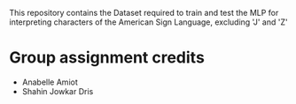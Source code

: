 This repository contains the Dataset required to train and test the MLP for interpreting characters of the American Sign Language, excluding 'J' and 'Z'
# Group assignment credits
- Anabelle Amiot
- Shahin Jowkar Dris
